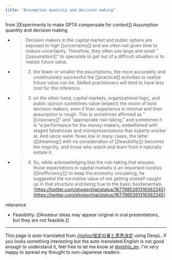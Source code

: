 ```yaml
---
title: "Assumption quantity and decision making"
---
```


from  [[Experiments to make GPT4 compensate for context]]
Assumption quantity and decision making
- >  Decision makers in the capital market and public sphere are exposed to high [[uncertainty]] and are often not given time to reduce uncertainty. Therefore, they often use large and small "[[assumption]]" to speculate to get out of a difficult situation or to realize future value.
- >  2. the fewer or smaller the assumptions, the more accurately and unobtrusively successful the [[practical]] activities to realize future value can be. Skilled practitioners will tend to have less cost for this inference.
- >  3. on the other hand, capital markets, organizational logic, and public opinion sometimes value (expect) the vision of bold decision makers, even if their experience is minimal and their assumption is rough. This is sometimes affirmed as "[[visionary]]" and "appropriate risk-taking," and sometimes it is "a performance for the money-makers, embellished with staged falsehoods and misrepresentations that experts snicker at. And since water flows low in many cases, the latter ([[dreaming]] with no consideration of [[feasibility]]) becomes the majority, and those who watch and learn from it naturally imitate it.
- >  4. So, while acknowledging that the risk-taking that arouses those expectations in capital markets is an important surplus ([[inefficiency]]) to keep the economy circulating, he suggested the normative value of not getting oneself caught up in that structure and being true to the basic fundamentals.
[https://twitter.com/shogochiai/status/1677985261316362245](https://twitter.com/shogochiai/status/1677985261316362245)

relevance
- Feasibility: [[Amateur ideas may appear original in oral presentations, but they are not feasible.]]

---
This page is auto-translated from [/nishio/仮定の量と意思決定](https://scrapbox.io/nishio/仮定の量と意思決定) using DeepL. If you looks something interesting but the auto-translated English is not good enough to understand it, feel free to let me know at [@nishio_en](https://twitter.com/nishio_en). I'm very happy to spread my thought to non-Japanese readers.